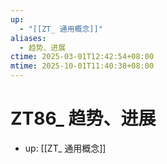 ```yaml
---
up:
  - "[[ZT_ 通用概念]]"
aliases:
  - 趋势、进展
ctime: 2025-03-01T12:42:54+08:00
mtime: 2025-10-01T11:40:38+08:00
---
```


# ZT86_ 趋势、进展

- up: [[ZT_ 通用概念]]
